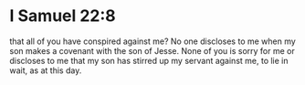 # I Samuel 22:8

that all of you have conspired against me? No one discloses to me when my son makes a covenant with the son of Jesse. None of you is sorry for me or discloses to me that my son has stirred up my servant against me, to lie in wait, as at this day.
